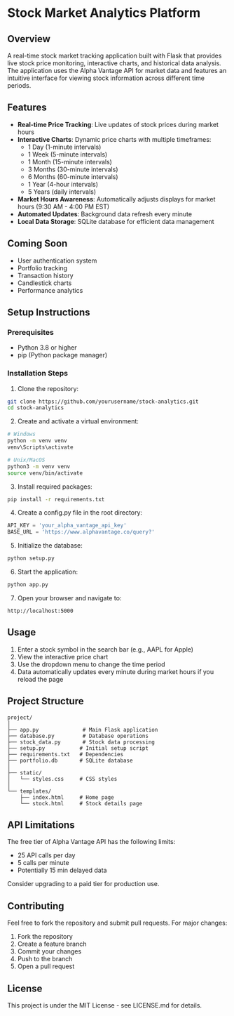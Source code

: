 # Stock Market Analytics Platform

## Overview
A real-time stock market tracking application built with Flask that provides live stock price monitoring, interactive charts, and historical data analysis. The application uses the Alpha Vantage API for market data and features an intuitive interface for viewing stock information across different time periods.

## Features
- **Real-time Price Tracking**: Live updates of stock prices during market hours
- **Interactive Charts**: Dynamic price charts with multiple timeframes:
  - 1 Day (1-minute intervals)
  - 1 Week (5-minute intervals)
  - 1 Month (15-minute intervals)
  - 3 Months (30-minute intervals)
  - 6 Months (60-minute intervals)
  - 1 Year (4-hour intervals)
  - 5 Years (daily intervals)
- **Market Hours Awareness**: Automatically adjusts displays for market hours (9:30 AM - 4:00 PM EST)
- **Automated Updates**: Background data refresh every minute
- **Local Data Storage**: SQLite database for efficient data management

## Coming Soon
- User authentication system
- Portfolio tracking
- Transaction history
- Candlestick charts
- Performance analytics

## Setup Instructions

### Prerequisites
- Python 3.8 or higher
- pip (Python package manager)

### Installation Steps

1. Clone the repository:
```bash
git clone https://github.com/yourusername/stock-analytics.git
cd stock-analytics
```

2. Create and activate a virtual environment:
```bash
# Windows
python -m venv venv
venv\Scripts\activate

# Unix/MacOS
python3 -m venv venv
source venv/bin/activate
```

3. Install required packages:
```bash
pip install -r requirements.txt
```

4. Create a config.py file in the root directory:
```python
API_KEY = 'your_alpha_vantage_api_key'
BASE_URL = 'https://www.alphavantage.co/query?'
```

5. Initialize the database:
```bash
python setup.py
```

6. Start the application:
```bash
python app.py
```

7. Open your browser and navigate to:
```
http://localhost:5000
```

## Usage

1. Enter a stock symbol in the search bar (e.g., AAPL for Apple)
2. View the interactive price chart
3. Use the dropdown menu to change the time period
4. Data automatically updates every minute during market hours if you reload the page

## Project Structure
```
project/
│
├── app.py              # Main Flask application
├── database.py         # Database operations
├── stock_data.py       # Stock data processing
├── setup.py           # Initial setup script
├── requirements.txt   # Dependencies
├── portfolio.db       # SQLite database
│
├── static/
│   └── styles.css     # CSS styles
│
└── templates/
    ├── index.html     # Home page
    └── stock.html     # Stock details page
```

## API Limitations
The free tier of Alpha Vantage API has the following limits:
- 25 API calls per day
- 5 calls per minute
- Potentially 15 min delayed data

Consider upgrading to a paid tier for production use.

## Contributing
Feel free to fork the repository and submit pull requests. For major changes:
1. Fork the repository
2. Create a feature branch
3. Commit your changes
4. Push to the branch
5. Open a pull request

## License
This project is under the MIT License - see LICENSE.md for details.